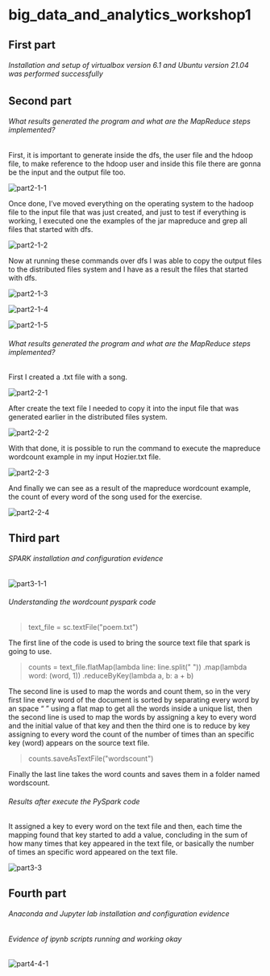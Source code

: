 # big_data_and_analytics_workshop1

## First part
###### Installation and setup of virtualbox version 6.1 and Ubuntu version 21.04 was performed successfully

## Second part

###### What results generated the program and what are the MapReduce steps implemented?

First, it is important to generate inside the dfs, the user file and the hdoop file, to make reference to the hdoop user and inside this file there are gonna be the input and the output file too.

![part2-1-1](/screenshots/part2-1-1.png?raw=true "part2-1-1.png")

Once done, I’ve moved everything on the operating system to the hadoop file to the input file that was just created, and just to test if everything is working, I executed one the examples of the jar mapreduce and grep all files that started with dfs.

![part2-1-2](/screenshots/part2-1-2.png?raw=true "part2-1-2.png")

Now at running these commands over dfs I was able to copy the output files to the distributed files system and I have as a result the files that started with dfs.

![part2-1-3](/screenshots/part2-1-3.png?raw=true "part2-1-3.png")

![part2-1-4](/screenshots/part2-1-4.png?raw=true "part2-1-4.png")

![part2-1-5](/screenshots/part2-1-5.png?raw=true "part2-1-5.png")

###### What results generated the program and what are the MapReduce steps implemented?

First I created a .txt file with a song.

![part2-2-1](/screenshots/part2-2-1.png?raw=true "part2-2-1.png")

After create the text file I needed to copy it into the input file that was generated earlier in the distributed files system.

![part2-2-2](/screenshots/part2-2-2.png?raw=true "part2-2-2.png")

With that done, it is possible to run the command to execute the mapreduce wordcount example in my input Hozier.txt file. 

![part2-2-3](/screenshots/part2-2-3.png?raw=true "part2-2-3.png")

And finally we can see as a result of the mapreduce wordcount example, the count of  every word of the song used for the exercise.

![part2-2-4](/screenshots/part2-2-4.png?raw=true "part2-2-4.png")

## Third part

###### SPARK installation and configuration evidence

![part3-1-1](/screenshots/part3-1-1.png?raw=true "part3-1-1.png")

###### Understanding the wordcount pyspark code

> text_file = sc.textFile("poem.txt")

The first line of the code is used to bring the source text file that spark is going to use.

> counts = text_file.flatMap(lambda line: line.split(" "))
>		.map(lambda word: (word, 1))
>   .reduceByKey(lambda a, b: a + b)

The second line is used to map the words and count them, so in the very first line every word of the document is sorted by separating every word by an space “ ” using a flat map to get all the words inside a unique list, then the second line is used to map the words by assigning a key to every word and the initial value of that key and then the third one is to reduce by key assigning to every word the count of the number of times than an specific key (word) appears on the source text file.

> counts.saveAsTextFile("wordscount")

Finally the last line takes the word counts and saves them in a folder named wordscount.

###### Results after execute the PySpark code

It assigned a key to every word on the text file and then, each time the mapping found that key started to add a value, concluding in the sum of how many times that key appeared in the text file, or basically the number of times an specific word appeared on the text file.

![part3-3](/screenshots/part3-3.png?raw=true "part3-3.png")

## Fourth part

###### Anaconda and Jupyter lab installation and configuration evidence
###### Evidence of ipynb scripts running and working okay

![part4-4-1](/screenshots/part3-1-1.png?raw=true "part4-4-1.png")


